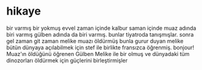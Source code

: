 # hikaye
bir varmış bir yokmuş
evvel zaman içinde kalbur saman içinde 
muaz adında biri varmış
gülben adında da biri varmış.
bunlar tiyatroda tanışmışlar.
sonra gel zaman git zaman 
melike muazı öldürmüş
bunla gurur duyan melike bütün dünyaya açılabilmek için stef ile birlikte fransızca öğrenmiş.
bonjour! 
Muaz'ın öldüğünü öğrenen Gülben
Melike ile bir olmuş 
ve dünyadaki tüm dinozorları öldürmek için güçlerini birleştirmişler
